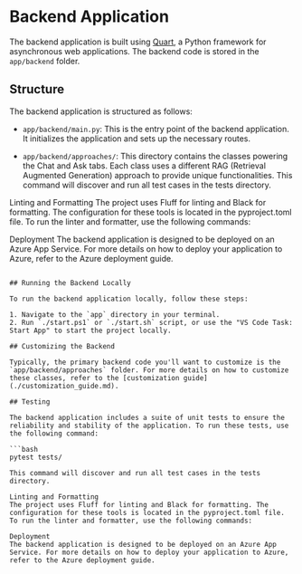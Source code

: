 # Backend Application

The backend application is built using [Quart](https://pgjones.gitlab.io/quart/), a Python framework for asynchronous web applications. The backend code is stored in the `app/backend` folder.

## Structure

The backend application is structured as follows:

- `app/backend/main.py`: This is the entry point of the backend application. It initializes the application and sets up the necessary routes.

- `app/backend/approaches/`: This directory contains the classes powering the Chat and Ask tabs. Each class uses a different RAG (Retrieval Augmented Generation) approach to provide unique functionalities.
This command will discover and run all test cases in the tests directory.

Linting and Formatting
The project uses Fluff for linting and Black for formatting. The configuration for these tools is located in the pyproject.toml file. To run the linter and formatter, use the following commands:

Deployment
The backend application is designed to be deployed on an Azure App Service. For more details on how to deploy your application to Azure, refer to the Azure deployment guide.
```

## Running the Backend Locally

To run the backend application locally, follow these steps:

1. Navigate to the `app` directory in your terminal.
2. Run `./start.ps1` or `./start.sh` script, or use the "VS Code Task: Start App" to start the project locally.

## Customizing the Backend

Typically, the primary backend code you'll want to customize is the `app/backend/approaches` folder. For more details on how to customize these classes, refer to the [customization guide](./customization_guide.md).

## Testing

The backend application includes a suite of unit tests to ensure the reliability and stability of the application. To run these tests, use the following command:

```bash
pytest tests/

This command will discover and run all test cases in the tests directory.

Linting and Formatting
The project uses Fluff for linting and Black for formatting. The configuration for these tools is located in the pyproject.toml file. To run the linter and formatter, use the following commands:

Deployment
The backend application is designed to be deployed on an Azure App Service. For more details on how to deploy your application to Azure, refer to the Azure deployment guide.

```